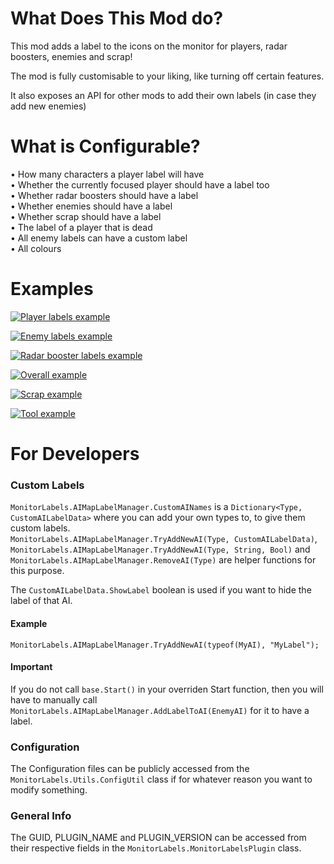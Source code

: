 # What Does This Mod do?

This mod adds a label to the icons on the monitor for players, radar boosters, enemies and scrap!

The mod is fully customisable to your liking, like turning off certain features.

It also exposes an API for other mods to add their own labels (in case they add new enemies)

# What is Configurable?

• How many characters a player label will have  
• Whether the currently focused player should have a label too  
• Whether radar boosters should have a label  
• Whether enemies should have a label  
• Whether scrap should have a label  
• The label of a player that is dead  
• All enemy labels can have a custom label  
• All colours  

# Examples
[![Player labels example](/Examples/ManyPlayer.png?raw=true)](https://github.com/Danny-vD/Mods-LethalCompany-MonitorLabels)

[![Enemy labels example](/Examples/EnemyLabels.png?raw=true)](https://github.com/Danny-vD/Mods-LethalCompany-MonitorLabels)

[![Radar booster labels example](/Examples/RadarBoosterLabels.png?raw=true)](https://github.com/Danny-vD/Mods-LethalCompany-MonitorLabels)

[![Overall example](/Examples/OveralExample.png?raw=true)](https://github.com/Danny-vD/Mods-LethalCompany-MonitorLabels)

[![Scrap example](/Examples/ScrapExample.png?raw=true)](https://github.com/Danny-vD/Mods-LethalCompany-MonitorLabels)

[![Tool example](/Examples/ToolLabelExample.png?raw=true)](https://github.com/Danny-vD/Mods-LethalCompany-MonitorLabels)

# For Developers
### Custom Labels
`MonitorLabels.AIMapLabelManager.CustomAINames` is a `Dictionary<Type, CustomAILabelData>` where you can add your own types to, to give them custom labels.  
`MonitorLabels.AIMapLabelManager.TryAddNewAI(Type, CustomAILabelData)`, `MonitorLabels.AIMapLabelManager.TryAddNewAI(Type, String, Bool)` and `MonitorLabels.AIMapLabelManager.RemoveAI(Type)` are helper functions for this purpose.  

The `CustomAILabelData.ShowLabel` boolean is used if you want to hide the label of that AI.

#### Example
`MonitorLabels.AIMapLabelManager.TryAddNewAI(typeof(MyAI), "MyLabel");`

#### Important
If you do not call `base.Start()` in your overriden Start function, then you will have to manually call `MonitorLabels.AIMapLabelManager.AddLabelToAI(EnemyAI)` for it to have a label.

### Configuration
The Configuration files can be publicly accessed from the `MonitorLabels.Utils.ConfigUtil` class if for whatever reason you want to modify something.

### General Info
The GUID, PLUGIN_NAME and PLUGIN_VERSION can be accessed from their respective fields in the `MonitorLabels.MonitorLabelsPlugin` class.

